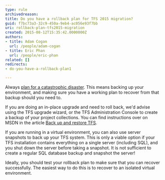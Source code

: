```yaml
---
type: rule
archivedreason: 
title: Do you have a rollback plan for TFS 2015 migration?
guid: f7bc73a3-32c9-450a-9eb4-ac056e93f7bb
uri: rollback-plan-tfs2015-migration
created: 2015-08-12T15:35:42.0000000Z
authors:
- title: Adam Cogan
  url: /people/adam-cogan
- title: Eric Phan
  url: /people/eric-phan
related: []
redirects:
- do-you-have-a-rollback-plan1

---
```


Always [plan for a catastrophic disaster](/disaster-recovery-plan). This means backing up your environment, and making sure you have a working plan to recover from that backup should you need to.

<!--endintro-->

If you are doing an in-place upgrade and need to roll back, we'd advise using the TFS upgrade wizard, or the TFS Administration Console to create a backup of your project collections. You can find instructions over on MSDN in the article [Back up and restore TFS](https://msdn.microsoft.com/en-us/library/bb552295.aspx).

If you are running in a virtual environment, you can also use server snapshots to back up your TFS system. This is only a viable option if your TFS installation contains everything on a single server (including SQL), and you shut down the server before taking a snapshot. It is not sufficient to create a regular SQL database backup and snapshot the server!

Ideally, you should test your rollback plan to make sure that you can recover successfully. The easiest way to do this is to recover to an isolated virtual environment.
